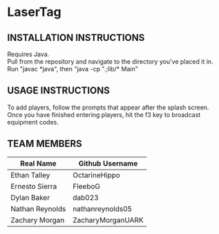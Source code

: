 # LaserTag

INSTALLATION INSTRUCTIONS
-
Requires Java.  
Pull from the repository and navigate to the directory you've placed it in.  
Run "javac \*java", then "java -cp ".;lib/* Main"

USAGE INSTRUCTIONS
-
To add players, follow the prompts that appear after the splash screen. Once you have finished entering players, hit the f3 key to broadcast equipment codes.

TEAM MEMBERS
-

| Real Name       | Github Username   |
|-----------------|-------------------|
| Ethan Talley    | OctarineHippo     |
| Ernesto Sierra  | FleeboG           |
| Dylan Baker     | dab023            |
| Nathan Reynolds | nathanreynolds05  |
| Zachary Morgan  | ZacharyMorganUARK |
